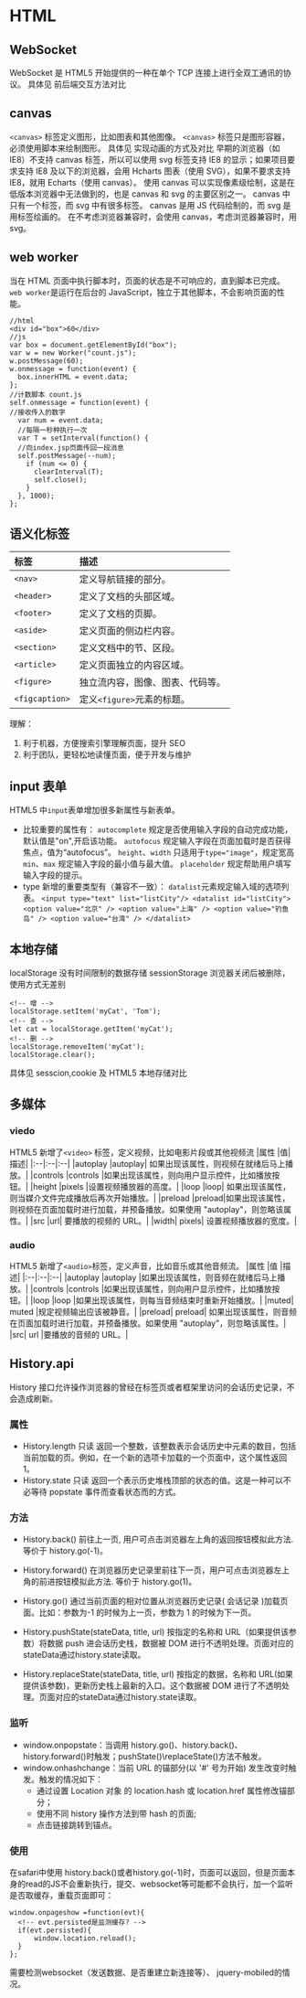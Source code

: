 # HTML

<!-- @import "[TOC]" {cmd="toc" depthFrom=1 depthTo=6 orderedList=false} -->

## WebSocket

WebSocket 是 HTML5 开始提供的一种在单个 TCP 连接上进行全双工通讯的协议。
具体见 前后端交互方法对比

## canvas

`<canvas>` 标签定义图形，比如图表和其他图像。
`<canvas>` 标签只是图形容器，必须使用脚本来绘制图形。
具体见 实现动画的方式及对比
早期的浏览器（如 IE8）不支持 canvas 标签，所以可以使用 svg 标签支持 IE8 的显示；如果项目要求支持 IE8 及以下的浏览器，会用 Hcharts 图表（使用 SVG），如果不要求支持 IE8，就用 Echarts（使用 canvas）。
使用 canvas 可以实现像素级绘制，这是在低版本浏览器中无法做到的，也是 canvas 和 svg 的主要区别之一。
canvas 中只有一个标签，而 svg 中有很多标签。
canvas 是用 JS 代码绘制的，而 svg 是用标签绘画的。
在不考虑浏览器兼容时，会使用 canvas，考虑浏览器兼容时，用 svg。

## web worker

当在 HTML 页面中执行脚本时，页面的状态是不可响应的，直到脚本已完成。
`web worker`是运行在后台的 JavaScript，独立于其他脚本，不会影响页面的性能。

```
//html
<div id="box">60</div>
//js
var box = document.getElementById("box");
var w = new Worker("count.js");
w.postMessage(60);
w.onmessage = function(event) {
  box.innerHTML = event.data;
};
//计数脚本 count.js
self.onmessage = function(event) {
//接收传入的数字
  var num = event.data;
  //每隔一秒种执行一次
  var T = setInterval(function() {
  //向index.jsp页面传回一段消息
  self.postMessage(--num);
    if (num <= 0) {
      clearInterval(T);
      self.close();
    }
  }, 1000);
};
```

## 语义化标签

| 标签           | 描述                             |
| :------------- | :------------------------------- |
| `<nav>`        | 定义导航链接的部分。             |
| `<header>`     | 定义了文档的头部区域。           |
| `<footer>`     | 定义了文档的页脚。               |
| `<aside>`      | 定义页面的侧边栏内容。           |
| `<section>`    | 定义文档中的节、区段。           |
| `<article>`    | 定义页面独立的内容区域。         |
| `<figure>`     | 独立流内容，图像、图表、代码等。 |
| `<figcaption>` | 定义`<figure>`元素的标题。       |

理解：

1. 利于机器，方便搜索引擎理解页面，提升 SEO
2. 利于团队，更轻松地读懂页面，便于开发与维护

## input 表单

HTML5 中`input`表单增加很多新属性与新表单。

- 比较重要的属性有：
  `autocomplete` 规定是否使用输入字段的自动完成功能，默认值是"on",开启该功能。
  `autofocus` 规定输入字段在页面加载时是否获得焦点，值为“autofocus”。
  `height`、`width` 只适用于`type="image"`，规定宽高
  `min`、`max` 规定输入字段的最小值与最大值。
  `placeholder` 规定帮助用户填写输入字段的提示。
- type 新增的重要类型有（兼容不一致）：
  `datalist`元素规定输入域的选项列表。
  `<input type="text" list="listCity"/> <datalist id="listCity"> <option value="北京" /> <option value="上海" /> <option value="钓鱼岛" /> <option value="台湾" /> </datalist>`

## 本地存储

localStorage 没有时间限制的数据存储
sessionStorage 浏览器关闭后被删除，使用方式无差别

```
<!-- 增 -->
localStorage.setItem('myCat', 'Tom');
<!-- 查 -->
let cat = localStorage.getItem('myCat');
<!-- 删 -->
localStorage.removeItem('myCat');
localStorage.clear();
```

具体见 sesscion,cookie 及 HTML5 本地存储对比

## 多媒体

### viedo

HTML5 新增了`<video>` 标签，定义视频，比如电影片段或其他视频流
|属性 |值| 描述|
|:--|:--|:--|
|autoplay |autoplay| 如果出现该属性，则视频在就绪后马上播放。|
|controls |controls |如果出现该属性，则向用户显示控件，比如播放按钮。|
|height |pixels |设置视频播放器的高度。|
|loop |loop| 如果出现该属性，则当媒介文件完成播放后再次开始播放。|
|preload |preload|如果出现该属性，则视频在页面加载时进行加载，并预备播放。如果使用 "autoplay"，则忽略该属性。|
|src |url| 要播放的视频的 URL。|
|width| pixels| 设置视频播放器的宽度。|

### audio

HTML5 新增了`<audio>`标签，定义声音，比如音乐或其他音频流。
|属性 |值 |描述|
|:--|:--|:--|
|autoplay |autoplay |如果出现该属性，则音频在就绪后马上播放。|
|controls |controls |如果出现该属性，则向用户显示控件，比如播放按钮。|
|loop |loop |如果出现该属性，则每当音频结束时重新开始播放。|
|muted| muted |规定视频输出应该被静音。|
|preload| preload| 如果出现该属性，则音频在页面加载时进行加载，并预备播放。如果使用 "autoplay"，则忽略该属性。|
|src| url |要播放的音频的 URL。|

## History.api

History 接口允许操作浏览器的曾经在标签页或者框架里访问的会话历史记录，不会造成刷新。

### 属性

- History.length 只读
  返回一个整数，该整数表示会话历史中元素的数目，包括当前加载的页。例如，在一个新的选项卡加载的一个页面中，这个属性返回 1。
- History.state 只读
  返回一个表示历史堆栈顶部的状态的值。这是一种可以不必等待 popstate 事件而查看状态而的方式。

### 方法

- History.back()
  前往上一页, 用户可点击浏览器左上角的返回按钮模拟此方法. 等价于 history.go(-1)。

- History.forward()
  在浏览器历史记录里前往下一页，用户可点击浏览器左上角的前进按钮模拟此方法. 等价于 history.go(1)。

- History.go()
  通过当前页面的相对位置从浏览器历史记录( 会话记录 )加载页面。比如：参数为-1 的时候为上一页，参数为 1 的时候为下一页。

- History.pushState(stateData, title, url)
  按指定的名称和 URL（如果提供该参数）将数据 push 进会话历史栈，数据被 DOM 进行不透明处理。页面对应的stateData通过history.state读取。

- History.replaceState(stateData, title, url)
  按指定的数据，名称和 URL(如果提供该参数)，更新历史栈上最新的入口。这个数据被 DOM 进行了不透明处理。页面对应的stateData通过history.state读取。

### 监听

- window.onpopstate：当调用 history.go()、history.back()、history.forward()时触发；pushState()\replaceState()方法不触发。
- window.onhashchange：当前 URL 的锚部分(以 '#' 号为开始) 发生改变时触发。触发的情况如下：
  - 通过设置 Location 对象 的 location.hash 或 location.href 属性修改锚部分；
  - 使用不同 history 操作方法到带 hash 的页面;
  - 点击链接跳转到锚点。

### 使用
<!-- TODO: 以下还是需要重新测试与检测 -->
在safari中使用 history.back()或者history.go(-1)时，页面可以返回，但是页面本身的read的JS不会重新执行，提交、websocket等可能都不会执行，加一个监听是否取缓存，重载页面即可：
```
window.onpageshow =function(evt){
  <!-- evt.persisted是监测缓存? -->
  if(evt.persisted){ 
      window.location.reload();
  }
};
```

需要检测websocket（发送数据、是否重建立新连接等）、 jquery-mobiled的情况。